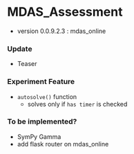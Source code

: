 # MDAS_Assessment

- version 0.0.9.2.3 : mdas_online

### Update

- Teaser


### Experiment Feature
- `autosolve()` function
    -  solves only if `has timer` is checked

### To be implemented? 
- SymPy Gamma
- add flask router on mdas_online